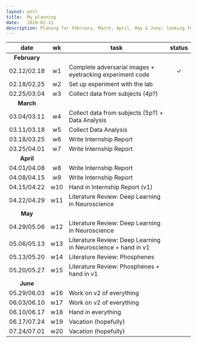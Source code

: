 ```yaml
---
layout: post
title:  My planning
date:   2019-02-11
description: Planing for February, March, April, May & June; looking forward to the PhD!
---
```


| date | wk | task | status|
|:-----------:|:----:|-----------------------------------------|:-----------:|
|<b>February</b>||||
| 02.12/02.18 | w1   |Complete adversarial images + eyetracking experiment code    |&#10003;|
| 02.18/02.25 | w2   |Set up experiment with the lab                               |   |
| 02.25/03.04 | w3   |Collect data from subjects (4p?)                             |   |
|<b>March</b>|||
| 03.04/03.11 | w4   |Collect data from subjects (5p?) + Data Analysis             |   |
| 03.11/03.18 | w5   |Collect Data Analysis                                                |   |
| 03.18/03.25 | w6   |Write Internship Report                                      |   |
| 03.25/04.01 | w7   |Write Internship Report                                      |   |
|<b>April</b>||||
| 04.01/04.08 | w8   |Write Internship Report                                      |   |
| 04.08/04.15 | w9   |Write Internship Report                                      |   |
| 04.15/04.22 | w10  |Hand in Internship Report (v1)                               |   |
| 04.22/04.29 | w11  |Literature Review: Deep Learning in Neuroscience             |   |
|<b>May</b>||||
| 04.29/05.06 | w12  |Literature Review: Deep Learning in Neuroscience             |   |
| 05.06/05.13 | w13  |Literature Review: Deep Learning in Neuroscience + hand in v1|   |
| 05.13/05.20 | w14  |Literature Review: Phosphenes                                |   |
| 05.20/05.27 | w15  |Literature Review: Phosphenes + hand in v1                   |   |
|<b>June</b>||||
| 05.29/06.03 | w16  | Work on v2 of everything                                    |   |
| 06.03/06.10 | w17  | Work on v2 of everything                                    |   |
| 06.10/06.17 | w18  | Hand in everything                                          |   |
| 06.17/07.24 | w19| Vacation (hopefully)                                          |   |
| 07.24/07.01 | w20| Vacation (hopefully)                                          |   |


